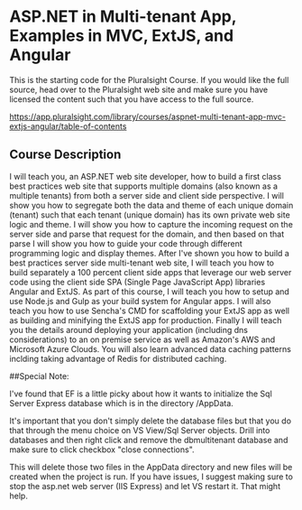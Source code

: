 

# ASP.NET in Multi-tenant App, Examples in MVC, ExtJS, and Angular

This is the starting code for the Pluralsight Course.  If you would like the full source, head over to the Pluralsight web site and make sure you have licensed the content such that you have access to the full source.

https://app.pluralsight.com/library/courses/aspnet-multi-tenant-app-mvc-extjs-angular/table-of-contents

## Course Description

I will teach you, an ASP.NET web site developer, how to build a first class best practices web site that supports multiple domains (also known as a multiple tenants) from both a server side and client side perspective.  I will show you how to segregate both the data and theme of each unique domain (tenant) such that each tenant (unique domain) has its own private web site logic and theme. I will show you how to capture the incoming request on the server side and parse that request for the domain, and then based on that parse I will show you how to guide your code through different programming logic and display themes.  After I've shown you how to build a best practices server side multi-tenant web site, I will teach you how to build separately a 100 percent client side apps that leverage our web server code using the client side SPA (Single Page JavaScript App) libraries Angular and ExtJS.  As part of this course, I will teach you how to setup and use Node.js and Gulp as your build system for Angular apps.  I will also teach you how to use Sencha's CMD for scaffolding your ExtJS app as well as building and minifying the ExtJS app for production.  Finally I will teach you the details around deploying your application (including dns considerations) to an on premise service as well as Amazon's AWS and Microsoft Azure Clouds.  You will also learn advanced data caching patterns inclding taking advantage of Redis for distributed caching.


##Special Note:

I've found that EF is a little picky about how it wants to initialize
the Sql Server Express database which is in the directory /AppData.

It's important that you don't simply delete the database files but that you do that
through the menu choice on VS View/Sql Server objects.  Drill into databases
and then right click and remove the dbmultitenant database and make sure to click
checkbox "close connections".

This will delete those two files in the AppData directory and new files will be created
when the project is run. If you have issues, I suggest making sure to stop the asp.net 
web server (IIS Express) and let VS restart it. That might help.

